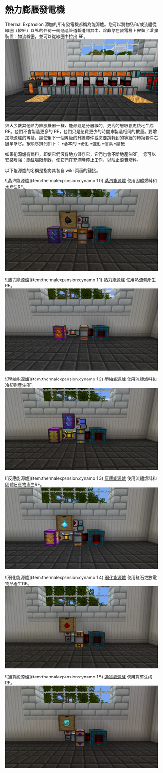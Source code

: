 # 熱力膨脹發電機

Thermal Expansion 添加的所有發電機都稱為能源爐。您可以將物品和/或流體從線圈（較細）以外的任何一側通過管道輸送到其中，除非您在發電機上安裝了增強裝置：物流線圈，並可以從線圈中拉出 RF。
![](magmatic.png)
與大多數其他熱力膨脹機器一樣，能源爐是分層級的。更高的層級會更快地生成 RF。他們不會製造更多的 RF，他們只是花費更少的時間來製造相同的數量。要增加能源爐的等級，請使用下一個等級的升級套件或您要跳轉到的等級的轉換套件右鍵單擊它。按順序排列如下：
•基本的
•硬化
•強化
•信素
•諧振

如果能源爐有燃料，即使它們沒有地方儲存它，它們也會不斷地產生RF。 您可以安裝增強：勵磁場限制器，使它們在充滿時停止工作，以防止浪費燃料。

以下能源爐的名稱是指向其各自 wiki 頁面的鏈接。

![蒸汽能源爐](item:thermalexpansion:dynamo 1 0)
[蒸汽能源爐](https://teamcofh.com/docs/thermal-expansion/steam-dynamo/)
使用固體燃料和水產生RF。
![](steam.png)

![熱力能源爐](item:thermalexpansion:dynamo 1 1)
[熱力能源爐](https://teamcofh.com/docs/thermal-expansion/magmatic-dynamo/)
使用熱流體產生RF。
![](magmatic2.png)

![壓縮能源爐](item:thermalexpansion:dynamo 1 2)
[壓縮能源爐](https://teamcofh.com/docs/thermal-expansion/compression-dynamo/)
使用流體燃料和冷卻劑產生RF。
![](compression.png)

![反應能源爐](item:thermalexpansion:dynamo 1 3)
[反應能源爐](https://teamcofh.com/docs/thermal-expansion/reactant-dynamo/)
使用流體燃料和固體反應物產生RF。
![](reactant.png)

![弱化能源爐](item:thermalexpansion:dynamo 1 4)
[弱化能源爐](https://teamcofh.com/docs/thermal-expansion/enervation-dynamo/)
使用紅石或放電物品產生RF。
![](enervation.png)

![通貨能源爐](item:thermalexpansion:dynamo 1 5)
[通貨能源爐](https://teamcofh.com/docs/thermal-expansion/numismatic-dynamo/)
使用貨幣生成 RF。
![](numismatic.png)